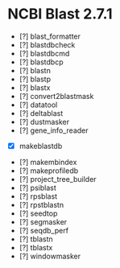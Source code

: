 # NCBI Blast 2.7.1
 - [?] blast_formatter
 - [?] blastdbcheck
 - [?] blastdbcmd
 - [?] blastdbcp
 - [?] blastn
 - [?] blastp
 - [?] blastx
 - [?] convert2blastmask
 - [?] datatool
 - [?] deltablast
 - [?] dustmasker
 - [?] gene_info_reader
 - [x] makeblastdb
 - [?] makembindex
 - [?] makeprofiledb
 - [?] project_tree_builder
 - [?] psiblast
 - [?] rpsblast
 - [?] rpstblastn
 - [?] seedtop
 - [?] segmasker
 - [?] seqdb_perf
 - [?] tblastn
 - [?] tblastx
 - [?] windowmasker
